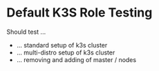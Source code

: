 # Default K3S Role Testing

Should test ...

- ... standard setup of k3s cluster
- ... multi-distro setup of k3s cluster
- ... removing and adding of master / nodes
